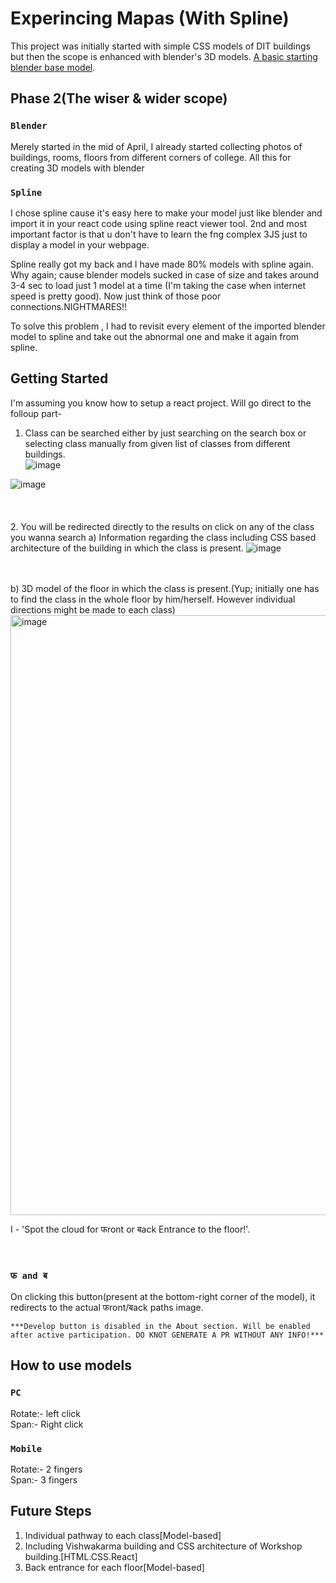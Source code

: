 # Experincing Mapas (With Spline)

This project was initially started with simple CSS models of DIT buildings but then the scope is enhanced with blender's 3D models.  [A basic starting blender base model](https://drive.google.com/file/d/1BGvMYc8sp0-gtqKWEWi4V7BrXi-lJ6C5/view?usp=sharing).

## Phase 2(The wiser & wider scope)

### `Blender`
Merely started in the mid of April, I already started collecting photos of buildings, rooms, floors from different corners of college. All this for creating 3D models with blender

### `Spline`
I chose spline cause it's easy here to make your model just like blender and import it in your react code using spline react viewer tool. 2nd and most important factor is that u don't have to learn the fng complex 3JS just to display a model in your webpage.

Spline really got my back and I have made 80% models with spline again. Why again; cause blender models sucked in case of size and takes around 3-4 sec to load just 1 model at a time (I'm taking the case when internet speed is pretty good). Now just think of those poor connections.NIGHTMARES!! 

To solve this problem , I had to revisit every element of the imported blender model to spline and take out the abnormal one and make it again from spline. 

## Getting Started

I'm assuming you know how to setup a react project. Will go direct to the folloup part-
1. Class can be searched either by just searching on the search box or selecting class manually from given list of classes from different buildings.  
![image](https://github.com/madm234/Mapas/assets/88799492/3e80b491-7529-424f-a740-e8c70a122e18)
 
 
![image](https://github.com/madm234/Mapas/assets/88799492/c1fcab1d-dd4c-41d4-ad85-2615ce3572b1)
<br>
<br>
<br>
<br>
2. You will be redirected directly to the results on click on any of the class you wanna search
a) Information regarding the class including CSS based architecture of the building in which the class is present. 
![image](https://github.com/madm234/Mapas/assets/88799492/3255a6f8-b0ac-4129-a37b-6a8f36bd80a3)
<br>

<br>
<br>
b) 3D model of the floor in which the class is present.(Yup; initially one has to find the class in the whole floor by him/herself. However individual directions might be made to each class)
<br>
<img width="960" alt="image" src="https://github.com/madm234/Mapas/assets/88799492/fbab786b-3f31-45a2-adde-33f2291ed422">

<br>

 I - 'Spot the cloud for फront or बack Entrance to the floor!'. 
 <br>
 <br>
 <br>
 
 
 ### `फ and ब`
 On clicking this button(present at the bottom-right corner of the model), it redirects to the actual फront/बack paths image.
<br>

	***Develop button is disabled in the About section. Will be enabled after active participation. DO KNOT GENERATE A PR WITHOUT ANY INFO!***

## How to use models
 ### `PC`
 Rotate:- left click
 <br>
 Span:- Right click
 
  ### `Mobile`
 Rotate:- 2 fingers
 <br>
 Span:- 3 fingers


## Future Steps
1. Individual pathway to each class[Model-based]
2. Including Vishwakarma building and CSS architecture of Workshop building.[HTML.CSS.React]
3. Back entrance for each floor[Model-based] 
